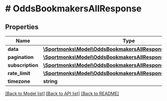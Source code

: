 # # OddsBookmakersAllResponse

## Properties

Name | Type | Description | Notes
------------ | ------------- | ------------- | -------------
**data** | [**\Sportmonks\Model\OddsBookmakersAllResponseDataInner[]**](OddsBookmakersAllResponseDataInner.md) |  | [optional]
**pagination** | [**\Sportmonks\Model\OddsBookmakersAllResponsePagination**](OddsBookmakersAllResponsePagination.md) |  | [optional]
**subscription** | [**\Sportmonks\Model\OddsBookmakersAllResponseSubscriptionInner[]**](OddsBookmakersAllResponseSubscriptionInner.md) |  | [optional]
**rate_limit** | [**\Sportmonks\Model\OddsBookmakersAllResponseRateLimit**](OddsBookmakersAllResponseRateLimit.md) |  | [optional]
**timezone** | **string** |  | [optional]

[[Back to Model list]](../../README.md#models) [[Back to API list]](../../README.md#endpoints) [[Back to README]](../../README.md)
